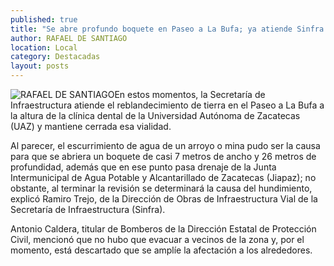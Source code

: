 ```yaml
---
published: true
title: "Se abre profundo boquete en Paseo a La Bufa; ya atiende Sinfra "
author: RAFAEL DE SANTIAGO
location: Local
category: Destacadas
layout: posts
---
```


![RAFAEL DE SANTIAGO](http://i.imgur.com/M3iRqXJm.jpg)En estos momentos, la Secretaría de Infraestructura atiende el reblandecimiento de tierra en el Paseo a La Bufa a la altura de la clínica dental de la Universidad Autónoma de Zacatecas (UAZ) y mantiene cerrada esa vialidad. 

Al parecer, el escurrimiento de agua de un arroyo o mina pudo ser la causa para que se abriera un boquete de casi 7 metros de ancho y 26 metros de profundidad, además que en ese punto pasa drenaje de la Junta Intermunicipal de Agua Potable y Alcantarillado de Zacatecas (Jiapaz);  no obstante, al terminar la revisión se determinará la causa del hundimiento, explicó Ramiro Trejo, de la Dirección de Obras de Infraestructura Vial de la Secretaría de Infraestructura (Sinfra).

Antonio Caldera, titular de Bomberos de la Dirección Estatal de Protección Civil, mencionó que no hubo que evacuar a vecinos de la zona y, por el momento, está descartado que se amplíe la afectación a los alrededores.
